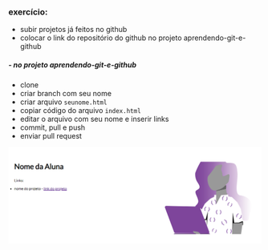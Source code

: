 ### exercício:
* subir projetos já feitos no github
* colocar o link do repositório do github no projeto aprendendo-git-e-github

##### - no projeto aprendendo-git-e-github
  * clone 
  * criar branch com seu nome
  * criar arquivo `seunome.html`
  * copiar código do arquivo `index.html`
  * editar o arquivo com seu nome e inserir links
  * commit, pull e push
  * enviar pull request

![imagem do arquivo index.html renderizado](./readme-img.png)


